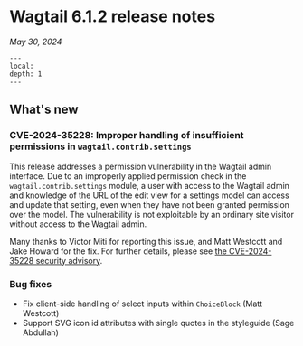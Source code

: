 # Wagtail 6.1.2 release notes

_May 30, 2024_

```{contents}
---
local:
depth: 1
---
```

## What's new

### CVE-2024-35228: Improper handling of insufficient permissions in `wagtail.contrib.settings`

This release addresses a permission vulnerability in the Wagtail admin interface. Due to an improperly applied permission check in the `wagtail.contrib.settings` module, a user with access to the Wagtail admin and knowledge of the URL of the edit view for a settings model can access and update that setting, even when they have not been granted permission over the model. The vulnerability is not exploitable by an ordinary site visitor without access to the Wagtail admin.

Many thanks to Victor Miti for reporting this issue, and Matt Westcott and Jake Howard for the fix. For further details, please see [the CVE-2024-35228 security advisory](https://github.com/wagtail/wagtail/security/advisories/GHSA-xxfm-vmcf-g33f).

### Bug fixes

 * Fix client-side handling of select inputs within `ChoiceBlock` (Matt Westcott)
 * Support SVG icon id attributes with single quotes in the styleguide (Sage Abdullah)
